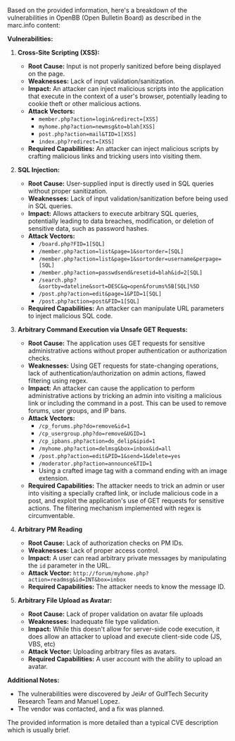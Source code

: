Based on the provided information, here's a breakdown of the vulnerabilities in OpenBB (Open Bulletin Board) as described in the marc.info content:

**Vulnerabilities:**

1.  **Cross-Site Scripting (XSS):**
    *   **Root Cause:** Input is not properly sanitized before being displayed on the page.
    *   **Weaknesses:** Lack of input validation/sanitization.
    *   **Impact:** An attacker can inject malicious scripts into the application that execute in the context of a user's browser, potentially leading to cookie theft or other malicious actions.
    *   **Attack Vectors:**
        *   `member.php?action=login&redirect=[XSS]`
        *   `myhome.php?action=newmsg&to=blah[XSS]`
        *   `post.php?action=mail&TID=1[XSS]`
        *   `index.php?redirect=[XSS]`
    *   **Required Capabilities:** An attacker can inject malicious scripts by crafting malicious links and tricking users into visiting them.

2.  **SQL Injection:**
    *   **Root Cause:** User-supplied input is directly used in SQL queries without proper sanitization.
    *   **Weaknesses:** Lack of input validation/sanitization before being used in SQL queries.
    *   **Impact:** Allows attackers to execute arbitrary SQL queries, potentially leading to data breaches, modification, or deletion of sensitive data, such as password hashes.
    *   **Attack Vectors:**
        *   `/board.php?FID=1[SQL]`
        *   `/member.php?action=list&page=1&sortorder=[SQL]`
        *   `/member.php?action=list&page=1&sortorder=username&perpage=[SQL]`
        *   `/member.php?action=passwdsend&resetid=blah&id=2[SQL]`
        *   `/search.php?&sortby=dateline&sort=DESC&q=open&forums%5B[SQL]%5D`
        *   `/post.php?action=edit&page=1&PID=1[SQL]`
        *   `/post.php?action=post&FID=1[SQL]`
    *  **Required Capabilities:** An attacker can manipulate URL parameters to inject malicious SQL code.

3.  **Arbitrary Command Execution via Unsafe GET Requests:**
    *   **Root Cause:** The application uses GET requests for sensitive administrative actions without proper authentication or authorization checks.
    *   **Weaknesses:** Using GET requests for state-changing operations, lack of authentication/authorization on admin actions, flawed filtering using regex.
    *   **Impact:** An attacker can cause the application to perform administrative actions by tricking an admin into visiting a malicious link or including the command in a post. This can be used to remove forums, user groups, and IP bans.
    *   **Attack Vectors:**
        *   `/cp_forums.php?do=remove&id=1`
        *   `/cp_usergroup.php?do=remove&UGID=1`
        *   `/cp_ipbans.php?action=do_delip&ipid=1`
        *   `/myhome.php?action=delmsg&box=inbox&id=all`
        *   `/post.php?action=edit&PID=1&send=1&delete=yes`
        *   `/moderator.php?action=announce&TID=1`
        *   Using a crafted image tag with a command ending with an image extension.
    *   **Required Capabilities:** The attacker needs to trick an admin or user into visiting a specially crafted link, or include malicious code in a post, and exploit the application's use of GET requests for sensitive actions. The filtering mechanism implemented with regex is circumventable.

4.  **Arbitrary PM Reading**
    *   **Root Cause:** Lack of authorization checks on PM IDs.
    *  **Weaknesses:** Lack of proper access control.
    *   **Impact:** A user can read arbitrary private messages by manipulating the `id` parameter in the URL.
    *   **Attack Vector:** `http://forum/myhome.php?action=readmsg&id=INT&box=inbox`
    *   **Required Capabilities:** The attacker needs to know the message ID.

5.  **Arbitrary File Upload as Avatar:**
    *   **Root Cause:** Lack of proper validation on avatar file uploads
    *   **Weaknesses:** Inadequate file type validation.
    *   **Impact:** While this doesn't allow for server-side code execution, it does allow an attacker to upload and execute client-side code (JS, VBS, etc)
    *   **Attack Vector:** Uploading arbitrary files as avatars.
    *   **Required Capabilities:** A user account with the ability to upload an avatar.

**Additional Notes:**

*   The vulnerabilities were discovered by JeiAr of GulfTech Security Research Team and Manuel Lopez.
*   The vendor was contacted, and a fix was planned.

The provided information is more detailed than a typical CVE description which is usually brief.